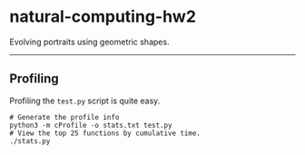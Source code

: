 # natural-computing-hw2

Evolving portraits using geometric shapes.

---

## Profiling

Profiling the `test.py` script is quite easy.

```shell
# Generate the profile info
python3 -m cProfile -o stats.txt test.py
# View the top 25 functions by cumulative time.
./stats.py
```
